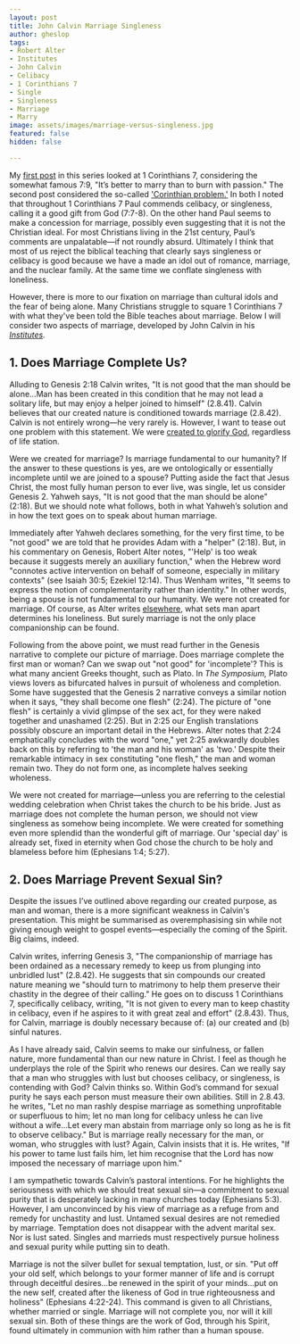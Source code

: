 ```yaml
---
layout: post
title: John Calvin Marriage Singleness
author: gheslop
tags:
- Robert Alter
- Institutes
- John Calvin
- Celibacy
- 1 Corinthians 7
- Single
- Singleness
- Marriage
- Marry
image: assets/images/marriage-versus-singleness.jpg
featured: false
hidden: false

---
```

My [first post](https://rekindle.co.za/content/2020-11-12-1-corinthians-7-is-it-better-to-marry "Is is better to marry?") in this series looked at 1 Corinthians 7, considering the somewhat famous 7:9, "It’s better to marry than to burn with passion." The second post considered the so-called ['Corinthian problem.'](https://rekindle.co.za/content/2020-11-18-1-corinthians-7 "'Corinthian problem'") In both I noted that throughout 1 Corinthians 7 Paul commends celibacy, or singleness, calling it a good gift from God (7:7-8). On the other hand Paul seems to make a concession for marriage, possibly even suggesting that it is not the Christian ideal. For most Christians living in the 21st century, Paul’s comments are unpalatable—if not roundly absurd. Ultimately I think that most of us reject the biblical teaching that clearly says singleness or celibacy is good because we have a made an idol out of romance, marriage, and the nuclear family. At the same time we conflate singleness with loneliness.

However, there is more to our fixation on marriage than cultural idols and the fear of being alone. Many Christians struggle to square 1 Corinthians 7 with what they've been told the Bible teaches about marriage. Below I will consider two aspects of marriage, developed by John Calvin in his [_Institutes_](https://ccel.org/ccel/calvin/institutes/institutes?queryID=6908343&resultID=698 "Calvin's Institutes (free online)")_._ 

## 1. Does Marriage Complete Us?

Alluding to Genesis 2:18 Calvin writes, "It is not good that the man should be alone...Man has been created in this condition that he may not lead a solitary life, but may enjoy a helper joined to himself" (2.8.41). Calvin believes that our created nature is conditioned towards marriage (2.8.42). Calvin is not entirely wrong—he very rarely is. However, I want to tease out one problem with this statement. We were [created to glorify God](https://rekindle.co.za/content/what-should-you-do-this-year/ "Why are we here?"), regardless of life station.

Were we created for marriage? Is marriage fundamental to our humanity? If the answer to these questions is yes, are we ontologically or essentially incomplete until we are joined to a spouse? Putting aside the fact that Jesus Christ, the most fully human person to ever live, was single, let us consider Genesis 2. Yahweh says, "It is not good that the man should be alone" (2:18). But we should note what follows, both in what Yahweh’s solution and in how the text goes on to speak about human marriage.

Immediately after Yahweh declares something, for the very first time, to be "not good" we are told that he provides Adam with a "helper" (2:18). But, in his commentary on Genesis, Robert Alter notes, "'Help' is too weak because it suggests merely an auxiliary function," when the Hebrew word "connotes active intervention on behalf of someone, especially in military contexts" (see Isaiah 30:5; Ezekiel 12:14). Thus Wenham writes, "It seems to express the notion of complementarity rather than identity." In other words, being a spouse is not fundamental to our humanity. We were not created for marriage. Of course, as Alter writes [elsewhere](http://www.rekindle.co.za/content/rediscovering-the-art-of-biblical-narrative/ "Alter: The Art Of Biblical Narrative"), what sets man apart determines his loneliness. But surely marriage is not the only place companionship can be found.

Following from the above point, we must read further in the Genesis narrative to complete our picture of marriage. Does marriage complete the first man or woman? Can we swap out "not good" for 'incomplete'? This is what many ancient Greeks thought, such as Plato. In _The Symposium,_ Plato views lovers as bifurcated halves in pursuit of wholeness and completion. Some have suggested that the Genesis 2 narrative conveys a similar notion when it says, "they shall become one flesh" (2:24). The picture of "one flesh" is certainly a vivid glimpse of the sex act, for they were naked together and unashamed (2:25). But in 2:25 our English translations possibly obscure an important detail in the Hebrews. Alter notes that 2:24 emphatically concludes with the word "one," yet 2:25 awkwardly doubles back on this by referring to 'the man and his woman' as 'two.' Despite their remarkable intimacy in sex constituting "one flesh," the man and woman remain two. They do not form one, as incomplete halves seeking wholeness.

We were not created for marriage—unless you are referring to the celestial wedding celebration when Christ takes the church to be his bride. Just as marriage does not complete the human person, we should not view singleness as somehow being incomplete. We were created for something even more splendid than the wonderful gift of marriage. Our 'special day' is already set, fixed in eternity when God chose the church to be holy and blameless before him (Ephesians 1:4; 5:27).

## 2. Does Marriage Prevent Sexual Sin?

Despite the issues I’ve outlined above regarding our created purpose, as man and woman, there is a more significant weakness in Calvin's presentation. This might be summarised as overemphasising sin while not giving enough weight to gospel events—especially the coming of the Spirit. Big claims, indeed.

Calvin writes, inferring Genesis 3, "The companionship of marriage has been ordained as a necessary remedy to keep us from plunging into unbridled lust" (2.8.42). He suggests that sin compounds our created nature meaning we "should turn to matrimony to help them preserve their chastity in the degree of their calling." He goes on to discuss 1 Corinthians 7, specifically celibacy, writing, "It is not given to every man to keep chastity in celibacy, even if he aspires to it with great zeal and effort" (2.8.43). Thus, for Calvin, marriage is doubly necessary because of: (a) our created and (b) sinful natures.

As I have already said, Calvin seems to make our sinfulness, or fallen nature, more fundamental than our new nature in Christ. I feel as though he underplays the role of the Spirit who renews our desires. Can we really say that a man who struggles with lust but chooses celibacy, or singleness, is contending with God? Calvin thinks so. Within God’s command for sexual purity he says each person must measure their own abilities. Still in 2.8.43. he writes, "Let no man rashly despise marriage as something unprofitable or superfluous to him; let no man long for celibacy unless he can live without a wife…Let every man abstain from marriage only so long as he is fit to observe celibacy." But is marriage really necessary for the man, or woman, who struggles with lust? Again, Calvin insists that it is. He writes, "If his power to tame lust fails him, let him recognise that the Lord has now imposed the necessary of marriage upon him."

I am sympathetic towards Calvin’s pastoral intentions. For he highlights the seriousness with which we should treat sexual sin—a commitment to sexual purity that is desperately lacking in many churches today (Ephesians 5:3). However, I am unconvinced by his view of marriage as a refuge from and remedy for unchastity and lust. Untamed sexual desires are not remedied by marriage. Temptation does not disappear with the advent marital sex. Nor is lust sated. Singles and marrieds must respectively pursue holiness and sexual purity while putting sin to death.

Marriage is not the silver bullet for sexual temptation, lust, or sin. "Put off your old self, which belongs to your former manner of life and is corrupt through deceitful desires...be renewed in the spirit of your minds...put on the new self, created after the likeness of God in true righteousness and holiness" (Ephesians 4:22-24). This command is given to all Christians, whether married or single. Marriage will not complete you, nor will it kill sexual sin. Both of these things are the work of God, through his Spirit, found ultimately in communion with him rather than a human spouse.